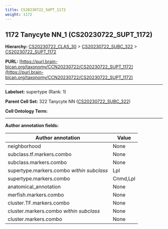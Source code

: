 ```yaml
---
title: CS20230722_SUPT_1172
weight: 1172
---
```

## 1172 Tanycyte NN_1 (CS20230722_SUPT_1172)
<b>Hierarchy: </b>
[CS20230722_CLAS_30](../CS20230722_CLAS_30) >
[CS20230722_SUBC_322](../CS20230722_SUBC_322) >
[CS20230722_SUPT_1172](../CS20230722_SUPT_1172)

**PURL:** [https://purl.brain-bican.org/taxonomy/CCN20230722/CS20230722_SUPT_1172](https://purl.brain-bican.org/taxonomy/CCN20230722/CS20230722_SUPT_1172)

---


**Labelset:** supertype (Rank: 1)

**Parent Cell Set:** 322 Tanycyte NN ([CS20230722_SUBC_322](../CS20230722_SUBC_322))



**Cell Ontology Term:** 

[MARKER GENES.]: #


---

[TRANSFERRED ANNOTATIONS.]: #


[AUTHOR ANNOTATION FIELDS.]: #


**Author annotation fields:**

| Author annotation | Value |
|-------------------|-------|
|neighborhood|None|
|subclass.tf.markers.combo|None|
|subclass.markers.combo|None|
|supertype.markers.combo _within subclass_|Lpl|
|supertype.markers.combo|Cnmd,Lpl|
|anatomical_annotation|None|
|merfish.markers.combo|None|
|cluster.TF.markers.combo|None|
|cluster.markers.combo _within subclass_|None|
|cluster.markers.combo|None|
